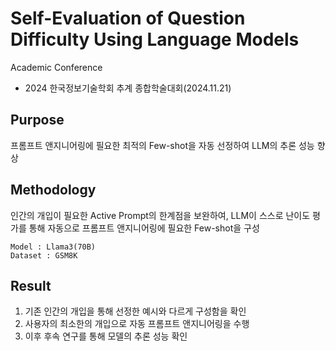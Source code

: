 # Self-Evaluation of Question Difficulty Using Language Models
Academic Conference

  - 2024 한국정보기술학회 추계 종합학술대회(2024.11.21)

## Purpose
프롬프트 앤지니어링에 필요한 최적의 Few-shot을 자동 선정하여 LLM의 추론 성능 향상

## Methodology
인간의 개입이 필요한 Active Prompt의 한계점을 보완하여, LLM이 스스로 난이도 평가를 통해 자동으로 프롬프트 앤지니어링에 필요한 Few-shot을 구성
	
	Model : Llama3(70B)
	Dataset : GSM8K

## Result
1. 기존 인간의 개입을 통해 선정한 예시와 다르게 구성함을 확인
2. 사용자의 최소한의 개입으로 자동 프롬프트 앤지니어링을 수행
3. 이후 후속 연구를 통해 모델의 추론 성능 확인
